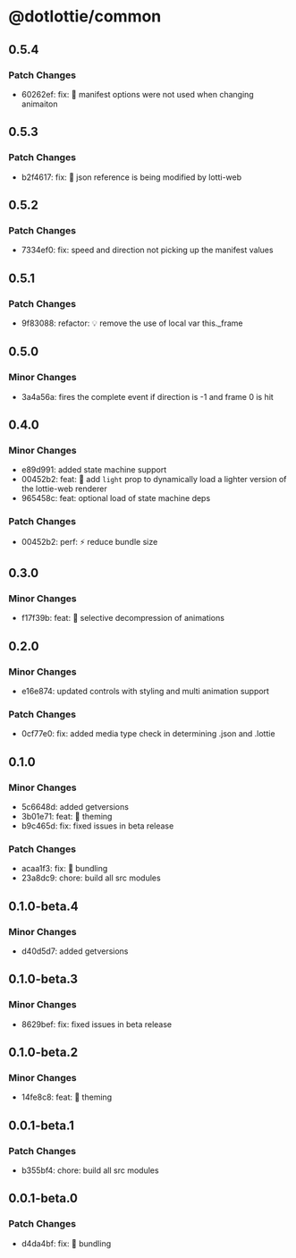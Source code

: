 # @dotlottie/common

## 0.5.4

### Patch Changes

- 60262ef: fix: 🐛 manifest options were not used when changing animaiton

## 0.5.3

### Patch Changes

- b2f4617: fix: 🐛 json reference is being modified by lotti-web

## 0.5.2

### Patch Changes

- 7334ef0: fix: speed and direction not picking up the manifest values

## 0.5.1

### Patch Changes

- 9f83088: refactor: 💡 remove the use of local var this.\_frame

## 0.5.0

### Minor Changes

- 3a4a56a: fires the complete event if direction is -1 and frame 0 is hit

## 0.4.0

### Minor Changes

- e89d991: added state machine support
- 00452b2: feat: 🎸 add `light` prop to dynamically load a lighter version of the lottie-web renderer
- 965458c: feat: optional load of state machine deps

### Patch Changes

- 00452b2: perf: ⚡️ reduce bundle size

## 0.3.0

### Minor Changes

- f17f39b: feat: 🎸 selective decompression of animations

## 0.2.0

### Minor Changes

- e16e874: updated controls with styling and multi animation support

### Patch Changes

- 0cf77e0: fix: added media type check in determining .json and .lottie

## 0.1.0

### Minor Changes

- 5c6648d: added getversions
- 3b01e71: feat: 🎸 theming
- b9c465d: fix: fixed issues in beta release

### Patch Changes

- acaa1f3: fix: 🐛 bundling
- 23a8dc9: chore: build all src modules

## 0.1.0-beta.4

### Minor Changes

- d40d5d7: added getversions

## 0.1.0-beta.3

### Minor Changes

- 8629bef: fix: fixed issues in beta release

## 0.1.0-beta.2

### Minor Changes

- 14fe8c8: feat: 🎸 theming

## 0.0.1-beta.1

### Patch Changes

- b355bf4: chore: build all src modules

## 0.0.1-beta.0

### Patch Changes

- d4da4bf: fix: 🐛 bundling
